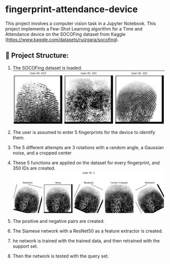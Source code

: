 # fingerprint-attendance-device

This project involves a computer vision task in a Jupyter Notebook. This project implements a Few-Shot Learning algorithm for a Time and Attendance device on the SOCOFing dataset from Kaggle (https://www.kaggle.com/datasets/ruizgara/socofing).

## 📁 Project Structure:

1. The SOCOFing dataset is loaded.
![Examples](https://github.com/PariyaKhalili/fingerprint-attendance-device/blob/main/images/image%201.jpg)

2. The user is assumed to enter 5 fingerprints for the device to identify them.
3. The 5 different attempts are 3 rotations with a random angle, a Gaussian noise, and a cropped center
4. These 5 functions are applied on the dataset for every fingerprint, and 350 IDs are created.
![Examples](https://github.com/PariyaKhalili/fingerprint-attendance-device/blob/main/images/image%202.jpg)

5. The positive and negative pairs are created.
6. The Siamese network with a ResNet50 as a feature extractor is created.
7. he network is trained with the trained data, and then retrained with the support set.
8. Then the network is tested with the query set.


